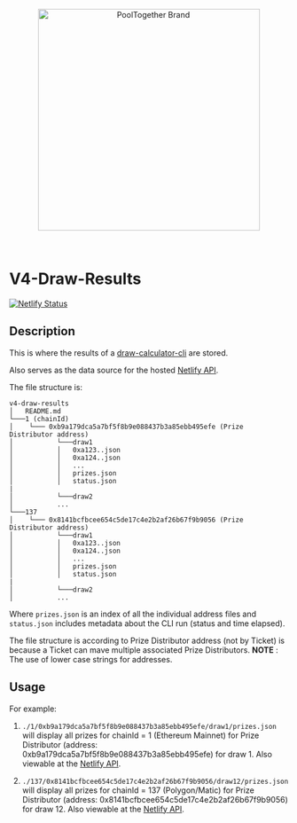 <p align="center">
  <a href="https://github.com/pooltogether/pooltogether--brand-assets">
    <img src="https://github.com/pooltogether/pooltogether--brand-assets/blob/977e03604c49c63314450b5d432fe57d34747c66/logo/pooltogether-logo--purple-gradient.png?raw=true" alt="PoolTogether Brand" style="max-width:100%;" width="400">
  </a>
</p>

<br />

# V4-Draw-Results

[![Netlify Status](https://api.netlify.com/api/v1/badges/27b08c1f-abf1-4e39-ba86-60bd8584302d/deploy-status)](https://app.netlify.com/sites/eager-fermat-3a8c47/deploys)

## Description

This is where the results of a [draw-calculator-cli](https://github.com/pooltogether/draw-calculator-cli) are stored.

Also serves as the data source for the hosted [Netlify API](https://eager-fermat-3a8c47.netlify.app/readme.md).

The file structure is:

```
v4-draw-results
│   README.md
└───1 (chainId)
│    └─── 0xb9a179dca5a7bf5f8b9e088437b3a85ebb495efe (Prize Distributor address)
│           └───draw1
│           │   0xa123..json
│           │   0xa124..json
│           │   ...
│           │   prizes.json
│           │   status.json
|
│           └───draw2
│           ...
└───137
│    └─── 0x8141bcfbcee654c5de17c4e2b2af26b67f9b9056 (Prize Distributor address)
│           └───draw1
│           │   0xa123..json
│           │   0xa124..json
│           │   ...
│           │   prizes.json
│           │   status.json
|
│           └───draw2
│           ...

```

Where `prizes.json` is an index of all the individual address files and `status.json` includes metadata about the CLI run (status and time elapsed).

The file structure is according to Prize Distributor address (not by Ticket) is because a Ticket can mave multiple associated Prize Distributors.
**NOTE** : The use of lower case strings for addresses.

## Usage

For example:

1. `./1/0xb9a179dca5a7bf5f8b9e088437b3a85ebb495efe/draw1/prizes.json`
   will display all prizes for chainId = 1 (Ethereum Mainnet) for Prize Distributor (address: 0xb9a179dca5a7bf5f8b9e088437b3a85ebb495efe) for draw 1.
   Also viewable at the [Netlify API](https://eager-fermat-3a8c47.netlify.app/1/0xb9a179dca5a7bf5f8b9e088437b3a85ebb495efe/draw1/prizes.json).

1. `./137/0x8141bcfbcee654c5de17c4e2b2af26b67f9b9056/draw12/prizes.json`
   will display all prizes for chainId = 137 (Polygon/Matic) for Prize Distributor (address: 0x8141bcfbcee654c5de17c4e2b2af26b67f9b9056) for draw 12.
   Also viewable at the [Netlify API](https://eager-fermat-3a8c47.netlify.app/137/0x8141bcfbcee654c5de17c4e2b2af26b67f9b9056/draw12/prizes.json).
